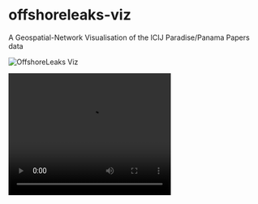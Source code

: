 # offshoreleaks-viz

A Geospatial-Network Visualisation of the ICIJ Paradise/Panama Papers data

![OffshoreLeaks Viz](assets/mapv_iz.png?raw=true)

<video width="320" height="240" controls>
  <source src="assets/demo_vid.mp4" type="video/mp4">
</video>

